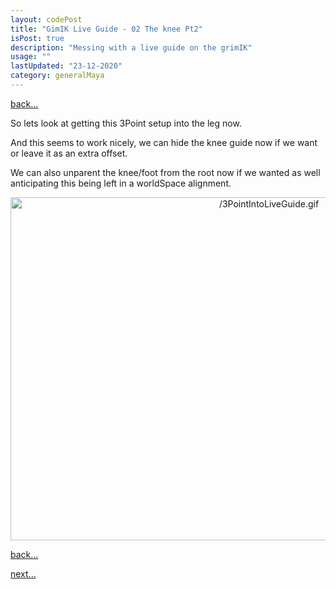 ```yaml
---
layout: codePost
title: "GimIK Live Guide - 02 The knee Pt2"
isPost: true
description: "Messing with a live guide on the grimIK"
usage: ""
lastUpdated: "23-12-2020"
category: generalMaya
---
```


[back...](2020-07-22-grimIKLiveGuide02.md)

So lets look  at getting this 3Point setup into the leg now.

And this seems to work nicely, we can hide the knee guide now if we want or leave it as an extra offset.

We can also unparent the knee/foot from the root now if we wanted as well anticipating this being left in 
a worldSpace alignment.

<center><img src="/assets/examples/3PointIntoLiveGuide.gif" alt="/3PointIntoLiveGuide.gif" width="811" height="549"></center>

[back...](2020-07-22-grimIKLiveGuide02.md)

[next...](2020-07-22-grimIKLiveGuide04.md)

